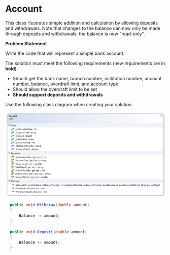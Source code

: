 ---
---
# Account

This class illustrates simple addition and calculation by allowing deposits and withdrawals. Note that changes to the balance can now only be made through deposits and withdrawals; the balance is now "read-only". 

**Problem Statement**

Write the code that will represent a simple bank account. 

The solution must meet the following requirements (new requirements are in **bold**):

* Should get the bank name, branch number, institution number, account number, balance, overdraft limit, and account type
* Should allow the overdraft limit to be set
* **Should support deposits and withdrawals**

Use the following class diagram when creating your solution.

![Account Class Diagram](E-Account.png)

```csharp
  public void Withdraw(double amount)
  {
      Balance -= amount;
  }

  public void Deposit(double amount)
  {
      Balance += amount;
  }
```
